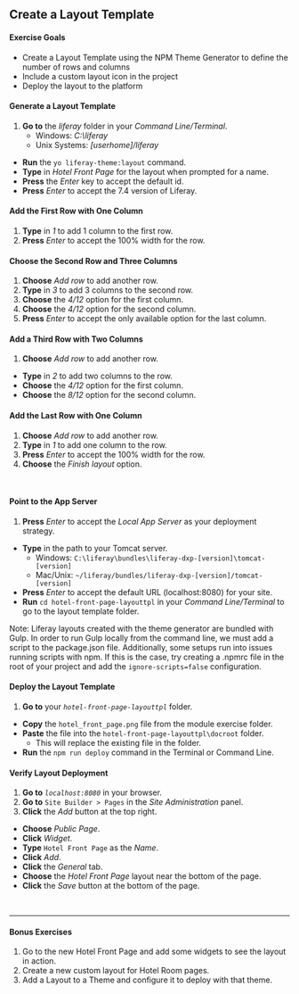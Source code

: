 <a href="#" id="1"></a>

## Create a Layout Template

<div class="ahead">

#### Exercise Goals

* Create a Layout Template using the NPM Theme Generator to define the number of rows and columns
* Include a custom layout icon in the project
* Deploy the layout to the platform

</div>

#### Generate a Layout Template
1. **Go to** the _liferay_ folder in your _Command Line/Terminal_.
	* Windows: _C:\liferay_
	* Unix Systems: _[userhome]/liferay_
* **Run** the `yo liferay-theme:layout` command.
* **Type** in _Hotel Front Page_ for the layout when prompted for a name.
* **Press** the _Enter_ key to accept the default id.
* **Press** _Enter_ to accept the 7.4 version of Liferay.

#### Add the First Row with One Column
1. **Type** in _1_ to add 1 column to the first row.
2. **Press** _Enter_ to accept the 100% width for the row.

#### Choose the Second Row and Three Columns
1. **Choose** _Add row_ to add another row.
2. **Type** in _3_ to add 3 columns to the second row.
3. **Choose** the _4/12_ option for the first column.
4. **Choose** the _4/12_ option for the second column.
5. **Press** _Enter_ to accept the only available option for the last column.

#### Add a Third Row with Two Columns
1. **Choose** _Add row_ to add another row.
* **Type** in _2_ to add two columns to the row.
* **Choose** the _4/12_ option for the first column.
* **Choose** the _8/12_ option for the second column.

#### Add the Last Row with One Column
1. **Choose** _Add row_ to add another row.
2. **Type** in _1_ to add one column to the row.
3. **Press** _Enter_ to accept the 100% width for the row.
4. **Choose** the _Finish layout_ option.

<br />

<div class="page"></div>

#### Point to the App Server
1. **Press** _Enter_ to accept the _Local App Server_ as your deployment strategy.
* **Type** in the path to your Tomcat server.
	* Windows: `C:\liferay\bundles\liferay-dxp-[version]\tomcat-[version]`
	* Mac/Unix: `~/liferay/bundles/liferay-dxp-[version]/tomcat-[version]`
* **Press** _Enter_ to accept the default URL (localhost:8080) for your site. 
* **Run** `cd hotel-front-page-layouttpl` in your _Command Line/Terminal_ to go to the layout template folder.

<div class="note">
Note: Liferay layouts created with the theme generator are bundled with Gulp. In order to run Gulp locally from the command line, we must add a script to the package.json file. Additionally, some setups run into issues running scripts with npm. If this is the case, try creating a .npmrc file in the root of your project and add the <code>ignore-scripts=false</code> configuration.
</div>

#### Deploy the Layout Template
1. **Go to** your _`hotel-front-page-layouttpl`_ folder.
* **Copy** the `hotel_front_page.png` file from the module exercise folder.
* **Paste** the file into the `hotel-front-page-layouttpl\docroot` folder.
	* This will replace the existing file in the folder.
* **Run** the `npm run deploy` command in the Terminal or Command Line.

<div class="page"></div>

#### Verify Layout Deployment 
1. **Go to** _`localhost:8080`_ in your browser.
2. **Go to** `Site Builder > Pages` in the _Site Administration_ panel.
3. **Click** the _Add_ button at the top right.
* **Choose** _Public Page_.
* **Click** _Widget_.
* **Type** `Hotel Front Page` as the _Name_.
* **Click** _Add_.
* **Click** the _General_ tab.
* **Choose** the _Hotel Front Page_ layout near the bottom of the page.
* **Click** the _Save_ button at the bottom of the page.

<br />

---

#### Bonus Exercises
1. Go to the new Hotel Front Page and add some widgets to see the layout in action.
2. Create a new custom layout for Hotel Room pages.
3. Add a Layout to a Theme and configure it to deploy with that theme.
